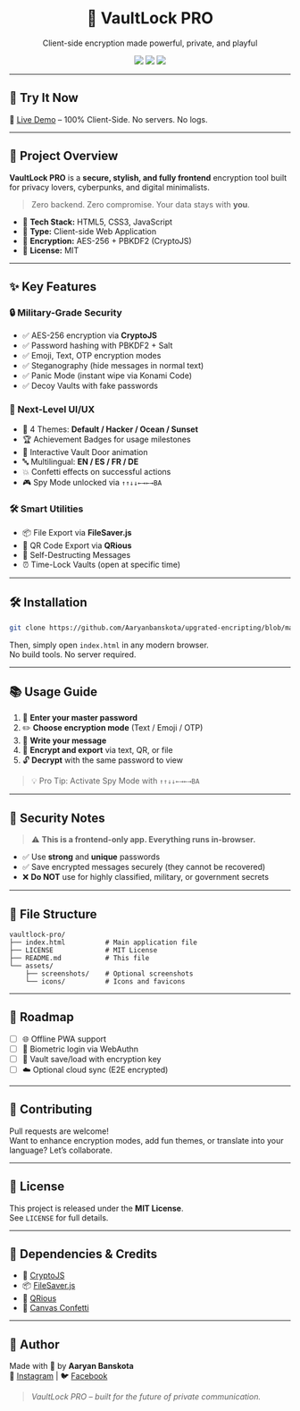 <h1 align="center">🔐 VaultLock PRO</h1>
<p align="center">Client-side encryption made powerful, private, and playful</p>

<p align="center">
  <img src="https://img.shields.io/badge/Encryption-AES--256-green" />
  <img src="https://img.shields.io/badge/License-MIT-blue" />
  <img src="https://img.shields.io/badge/Modes-Text%20%7C%20Emoji%20%7C%20OTP-orange" />
</p>

---

## 🚀 Try It Now  
🔗 [Live Demo](https://your-deployed-url.com) – 100% Client-Side. No servers. No logs.

---

## 📌 Project Overview

**VaultLock PRO** is a **secure, stylish, and fully frontend** encryption tool built for privacy lovers, cyberpunks, and digital minimalists.

> Zero backend. Zero compromise. Your data stays with **you**.

- 🧠 **Tech Stack:** HTML5, CSS3, JavaScript  
- 📁 **Type:** Client-side Web Application  
- 🔐 **Encryption:** AES-256 + PBKDF2 (CryptoJS)  
- 📝 **License:** MIT  

---

## ✨ Key Features

### 🔒 Military-Grade Security
- ✅ AES-256 encryption via **CryptoJS**
- ✅ Password hashing with PBKDF2 + Salt
- ✅ Emoji, Text, OTP encryption modes
- ✅ Steganography (hide messages in normal text)
- ✅ Panic Mode (instant wipe via Konami Code)
- ✅ Decoy Vaults with fake passwords

### 🎨 Next-Level UI/UX
- 🌈 4 Themes: **Default / Hacker / Ocean / Sunset**
- 🏆 Achievement Badges for usage milestones
- 🔐 Interactive Vault Door animation
- 🔤 Multilingual: **EN / ES / FR / DE**
- 💥 Confetti effects on successful actions
- 🎮 Spy Mode unlocked via `↑↑↓↓←→←→BA`

### 🛠 Smart Utilities
- 📦 File Export via **FileSaver.js**
- 🔳 QR Code Export via **QRious**
- 🧪 Self-Destructing Messages
- ⏰ Time-Lock Vaults (open at specific time)

---

## 🛠️ Installation

```bash
git clone https://github.com/Aaryanbanskota/upgrated-encripting/blob/main/index.html
```

Then, simply open `index.html` in any modern browser.  
No build tools. No server required.

---

## 📚 Usage Guide

1. 🔐 **Enter your master password**  
2. ✏️ **Choose encryption mode** (Text / Emoji / OTP)  
3. 💬 **Write your message**  
4. 🧊 **Encrypt and export** via text, QR, or file  
5. 🔓 **Decrypt** with the same password to view  

> 💡 Pro Tip: Activate Spy Mode with `↑↑↓↓←→←→BA`

---

## 🧠 Security Notes

> ⚠️ **This is a frontend-only app. Everything runs in-browser.**

- ✅ Use **strong** and **unique** passwords
- ✅ Save encrypted messages securely (they cannot be recovered)
- ❌ **Do NOT** use for highly classified, military, or government secrets

---

## 📁 File Structure

```
vaultlock-pro/
├── index.html          # Main application file
├── LICENSE             # MIT License
├── README.md           # This file
└── assets/
    ├── screenshots/    # Optional screenshots
    └── icons/          # Icons and favicons
```

---

## 🧭 Roadmap

- [ ] 🌐 Offline PWA support
- [ ] 🧬 Biometric login via WebAuthn
- [ ] 💾 Vault save/load with encryption key
- [ ] ☁️ Optional cloud sync (E2E encrypted)

---

## 🤝 Contributing

Pull requests are welcome!  
Want to enhance encryption modes, add fun themes, or translate into your language? Let’s collaborate.

---

## 📜 License

This project is released under the **MIT License**.  
See `LICENSE` for full details.

---

## 🙏 Dependencies & Credits

- 🔐 [CryptoJS](https://github.com/brix/crypto-js)  
- 📦 [FileSaver.js](https://github.com/eligrey/FileSaver.js)  
- 🔳 [QRious](https://github.com/neocotic/qrious)  
- 🎉 [Canvas Confetti](https://www.kirilv.com/canvas-confetti/)

---

## 👤 Author

Made with 💙 by **Aaryan Banskota**  
🔗 [Instagram](https://www.instagram.com/its.aaryan_01/) | 🐦 [Facebook](https://www.facebook.com/aaryan.baskota.2025)

> *VaultLock PRO – built for the future of private communication.*  
